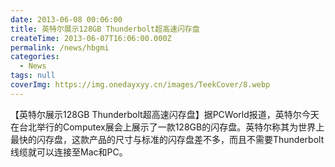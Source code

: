 ```yaml
---
date: 2013-06-08 00:06:00
title: 英特尔展示128GB Thunderbolt超高速闪存盘
createTime: 2013-06-07T16:06:00.000Z
permalink: /news/hbgmi
categories:
  - News
tags: null
coverImg: https://img.onedayxyy.cn/images/TeekCover/8.webp
---
```


【英特尔展示128GB Thunderbolt超高速闪存盘】据PCWorld报道，英特尔今天在台北举行的Computex展会上展示了一款128GB的闪存盘。英特尔称其为世界上最快的闪存盘，这款产品的尺寸与标准的闪存盘差不多，而且不需要Thunderbolt线缆就可以连接至Mac和PC。
